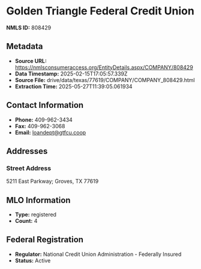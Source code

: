 # Golden Triangle Federal Credit Union

**NMLS ID:** 808429

## Metadata
- **Source URL:** https://nmlsconsumeraccess.org/EntityDetails.aspx/COMPANY/808429
- **Data Timestamp:** 2025-02-15T17:05:57.339Z
- **Source File:** drive/data/texas/77619/COMPANY/COMPANY_808429.html
- **Extraction Time:** 2025-05-27T11:39:05.061934

## Contact Information
- **Phone:** 409-962-3434
- **Fax:** 409-962-3068
- **Email:** loandept@gtfcu.coop

## Addresses
### Street Address
5211 East Parkway; Groves, TX 77619

## MLO Information
- **Type:** registered
- **Count:** 4

## Federal Registration
- **Regulator:** National Credit Union Administration - Federally Insured
- **Status:** Active
